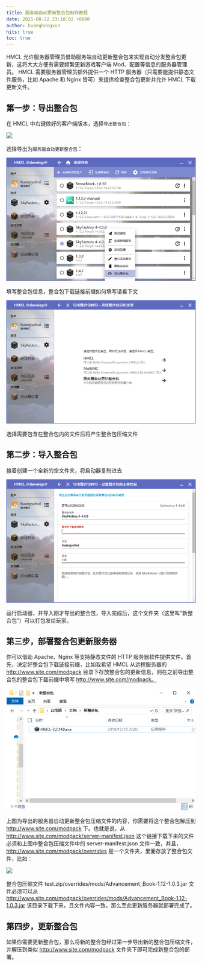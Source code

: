 ```yaml
---
title: 服务端自动更新整合包制作教程
date: 2021-08-22 23:18:02 +0800
author: huanghongxun
hits: true
toc: true
---
```


HMCL 允许服务器管理员借助服务端自动更新整合包来实现自动分发整合包更新，这将大大方便有需要频繁更新游戏客户端 Mod、配置等信息的服务器管理员。
HMCL 需要服务器管理员额外提供一个 HTTP 服务器（只需要能提供静态文件服务，比如 Apache 和 Nginx 皆可）来提供检查整合包更新并允许 HMCL 下载更新文件。

## 第一步：导出整合包
在 HMCL 中右键做好的客户端版本，选择`导出整合包`：

![](/assets/img/docs/serverpack/1.png)

选择导出为`服务器自动更新整合包`：

![](/assets/img/docs/serverpack/1-1.png)

填写整合包信息，整合包下载链接前缀如何填写请看下文

![](/assets/img/docs/serverpack/1-2.png)

选择需要包含在整合包内的文件后将产生整合包压缩文件

## 第二步：导入整合包

接着创建一个全新的空文件夹，将启动器复制进去

![](/assets/img/docs/serverpack/1-3.png)

运行启动器，并导入刚才导出的整合包，导入完成后，这个文件夹（这里叫“新整合包”）可以打包发给玩家。

## 第三步，部署整合包更新服务器
你可以借助 Apache、Nginx 等支持静态文件的 HTTP 服务器软件提供文件。首先，决定好整合包下载链接前缀，比如我希望 HMCL 从远程服务器的 http://www.site.com/modpack 目录下存放整合包的更新信息，则在之前导出整合包的整合包下载前缀中填写 http://www.site.com/modpack。

![](/assets/img/docs/serverpack/1-4.png)

上图为导出的服务器自动更新整合包压缩文件的内容，你需要将这个整合包解压到 http://www.site.com/modpack 下。也就是说，从 http://www.site.com/modpack/server-manifest.json 这个链接下载下来的文件必须和上图中整合包压缩文件中的 server-manifest.json 文件一致，并且，http://www.site.com/modpack/overrides 是一个文件夹，里面存放了整合包文件，比如：

![](/assets/img/docs/serverpack/1-6.png)

整合包压缩文件 test.zip/overrides/mods/Advancement_Book-1.12-1.0.3.jar 文件必须可以从 http://www.site.com/modpack/overrides/mods/Advancement_Book-1.12-1.0.3.jar 该目录下载下来，且文件内容一致。那么至此更新服务器就部署完成了。

## 第四步，更新整合包

如果你需要更新整合包，那么将新的整合包经过第一步导出新的整合包压缩文件，并解压到类似 http://www.site.com/modpack 文件夹下即可完成新整合包的部署。